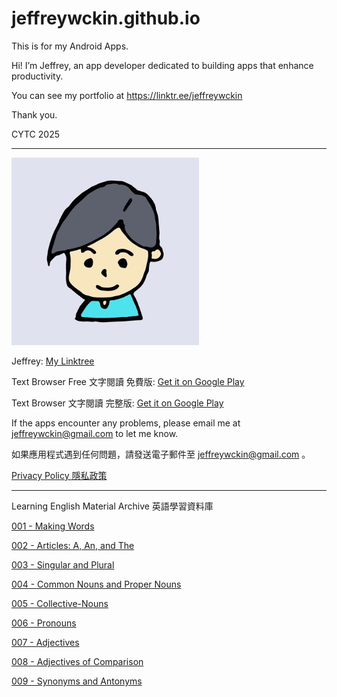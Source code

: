 # jeffreywckin.github.io

This is for my Android Apps.

Hi! I’m Jeffrey, an app developer dedicated to building apps that enhance productivity. 

You can see my portfolio at <https://linktr.ee/jeffreywckin> 

Thank you. 

CYTC 2025

---

![Jeffrey_screenshot](Jeffrey_Profile.jpg)

Jeffrey:  [My Linktree](https://linktr.ee/jeffreywckin)

Text Browser Free 文字閱讀 免費版:  [Get it on Google Play](https://play.google.com/store/apps/details?id=jeffrey.cytc.text_browser_free)

Text Browser 文字閱讀 完整版:  [Get it on Google Play](https://play.google.com/store/apps/details?id=jeffrey.cytc.text_browser)

If the apps encounter any problems, please email me at [jeffreywckin@gmail.com](mailto:jeffreywckin@gmail.com) to let me know.

如果應用程式遇到任何問題，請發送電子郵件至 jeffreywckin@gmail.com 。

[Privacy Policy 隱私政策](https://jeffreywckin.github.io/privacy.txt)
 
---
Learning English Material Archive 英語學習資料庫

[001 - Making Words](https://jeffreywckin.github.io/001-Making-Words.html)

[002 - Articles: A, An, and The](https://jeffreywckin.github.io/002-a_an_the.html)

[003 - Singular and Plural](https://jeffreywckin.github.io/003-Singular-and-Plural.html)

[004 - Common Nouns and Proper Nouns](https://jeffreywckin.github.io/004-Common_Nouns_and_Proper_Nouns.html)

[005 - Collective-Nouns](https://jeffreywckin.github.io/005-Collective-Nouns.html)

[006 - Pronouns](https://jeffreywckin.github.io/006-Pronouns.html)

[007 - Adjectives](https://jeffreywckin.github.io/007-Adjectives.html)

[008 - Adjectives of Comparison](https://jeffreywckin.github.io/008-Adjectives-of-Comparison.html)

[009 - Synonyms and Antonyms](https://jeffreywckin.github.io/009-Synonyms-and-Antonyms.html)



